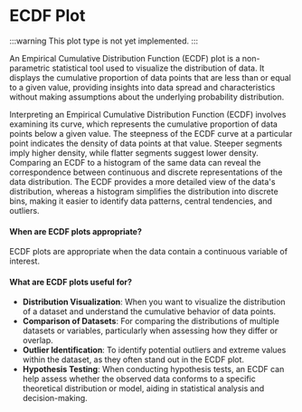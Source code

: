 # ECDF Plot

:::warning
This plot type is not yet implemented.
:::

An Empirical Cumulative Distribution Function (ECDF) plot is a non-parametric statistical tool used to visualize the distribution of data. It displays the cumulative proportion of data points that are less than or equal to a given value, providing insights into data spread and characteristics without making assumptions about the underlying probability distribution.

Interpreting an Empirical Cumulative Distribution Function (ECDF) involves examining its curve, which represents the cumulative proportion of data points below a given value. The steepness of the ECDF curve at a particular point indicates the density of data points at that value. Steeper segments imply higher density, while flatter segments suggest lower density. Comparing an ECDF to a histogram of the same data can reveal the correspondence between continuous and discrete representations of the data distribution. The ECDF provides a more detailed view of the data's distribution, whereas a histogram simplifies the distribution into discrete bins, making it easier to identify data patterns, central tendencies, and outliers.

#### When are ECDF plots appropriate?

ECDF plots are appropriate when the data contain a continuous variable of interest.

#### What are ECDF plots useful for?

- **Distribution Visualization**: When you want to visualize the distribution of a dataset and understand the cumulative behavior of data points.
- **Comparison of Datasets**: For comparing the distributions of multiple datasets or variables, particularly when assessing how they differ or overlap.
- **Outlier Identification**: To identify potential outliers and extreme values within the dataset, as they often stand out in the ECDF plot.
- **Hypothesis Testing**: When conducting hypothesis tests, an ECDF can help assess whether the observed data conforms to a specific theoretical distribution or model, aiding in statistical analysis and decision-making.
